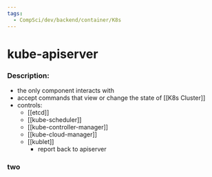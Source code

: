 ```yaml
---
tags:
  - CompSci/dev/backend/container/K8s
---
```

# kube-apiserver
### Description:
- the only component interacts with
- accept commands that view or change the state of [[K8s Cluster]]
- controls:
	- [[etcd]]
	- [[kube-scheduler]]
	- [[kube-controller-manager]]
	- [[kube-cloud-manager]]
	- [[kublet]]
		- report back to apiserver
### two